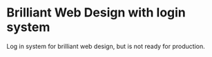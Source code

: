 # Brilliant Web Design with login system 
 Log in system for brilliant web design, but is not ready for production.
